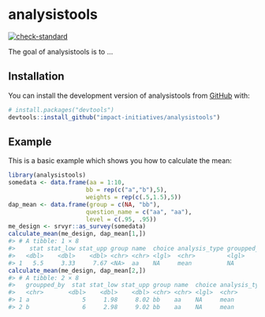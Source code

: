 
<!-- README.md is generated from README.Rmd. Please edit that file -->

# analysistools

<!-- badges: start -->

[![check-standard](https://github.com/impact-initiatives/analysistools/actions/workflows/check-standard.yaml/badge.svg)](https://github.com/impact-initiatives/analysistools/actions/workflows/check-standard.yaml)
<!-- badges: end -->

The goal of analysistools is to …

## Installation

You can install the development version of analysistools from
[GitHub](https://github.com/) with:

``` r
# install.packages("devtools")
devtools::install_github("impact-initiatives/analysistools")
```

## Example

This is a basic example which shows you how to calculate the mean:

``` r
library(analysistools)
somedata <- data.frame(aa = 1:10,
                      bb = rep(c("a","b"),5),
                      weights = rep(c(.5,1.5),5))
dap_mean <- data.frame(group = c(NA, "bb"),
                      question_name = c("aa", "aa"),
                      level = c(.95, .95))
me_design <- srvyr::as_survey(somedata)
calculate_mean(me_design, dap_mean[1,])
#> # A tibble: 1 × 8
#>    stat stat_low stat_upp group name  choice analysis_type groupped_by
#>   <dbl>    <dbl>    <dbl> <chr> <chr> <lgl>  <chr>         <lgl>      
#> 1   5.5     3.33     7.67 <NA>  aa    NA     mean          NA
calculate_mean(me_design, dap_mean[2,])
#> # A tibble: 2 × 8
#>   groupped_by  stat stat_low stat_upp group name  choice analysis_type
#>   <chr>       <dbl>    <dbl>    <dbl> <chr> <chr> <lgl>  <chr>        
#> 1 a               5     1.98     8.02 bb    aa    NA     mean         
#> 2 b               6     2.98     9.02 bb    aa    NA     mean
```
